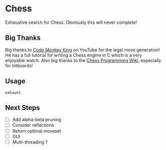 # Chess
Exhaustive search for Chess. Obviously this will never complete!

## Big Thanks
Big thanks to [Code Monkey King](https://www.youtube.com/@MaksimKorzh_aka_CodeMonkeyKing) on YouTube for the legal move generation! He has a full tutorial for writing a Chess engine in C which is a very enjoyable watch. Also big thanks to the [Chess Programming Wiki](https://www.chessprogramming.org/Bitboards), especially for bitboards!

## Usage
`exhaust` 

## Next Steps
- [ ] Add alpha-beta pruning
- [ ] Consider reflections
- [ ] Return optimal moveset
- [ ] GUI
- [ ] Multi-threading ?
